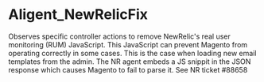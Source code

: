 Aligent_NewRelicFix
==============

Observes specific controller actions to remove NewRelic's real user monitoring (RUM) JavaScript.
This JavaScript can prevent Magento from operating correctly in some cases.  This is the case when loading new email templates from the admin.  The NR agent embeds a JS snippit in the JSON response which causes Magento to fail to parse it.
See NR ticket #88658

